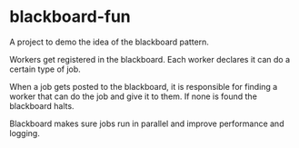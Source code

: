 # blackboard-fun
A project to demo the idea of the blackboard pattern.

Workers get registered in the blackboard. Each worker declares it can do a certain type of job.

When a job gets posted to the blackboard, it is responsible for finding a worker that can do the job and give it to them. If none is found the blackboard halts.

Blackboard makes sure jobs run in parallel and improve performance and logging.
